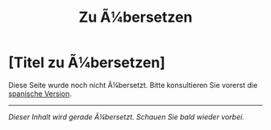﻿---
title: [Zu Ã¼bersetzen]
---

<!-- TODO: translation missing - German version -->

# [Titel zu Ã¼bersetzen]

Diese Seite wurde noch nicht Ã¼bersetzt. Bitte konsultieren Sie vorerst die [spanische Version](/es/mitos-evolucion).

---

*Dieser Inhalt wird gerade Ã¼bersetzt. Schauen Sie bald wieder vorbei.*
